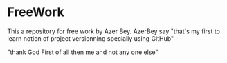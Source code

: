 # FreeWork
This a repository for free work by Azer Bey.
AzerBey say "that's my first to learn notion of project versionning specially using GitHub"

"thank God First of all then me and not any one else"
